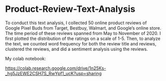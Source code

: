 # Product-Review-Text-Analysis 

To conduct this text analysis, I collected 50 online product reviews of Google Pixel Buds from Target, Bestbuy, Walmart, and Google’s online store. The time period of these reviews spanned from May to November of 2020. I first plotted the distribution of the ratings on a scale of 1-5. Then, to analyze the text, we counted word frequency for both the review title and reviews, clustered the reviews, and did a sentiment analysis using the reviews. 

My colab notebook:

https://colab.research.google.com/drive/1n25Ks-_hg5JzEWE2CSH7S_RwYpf1_ucK?usp=sharing
